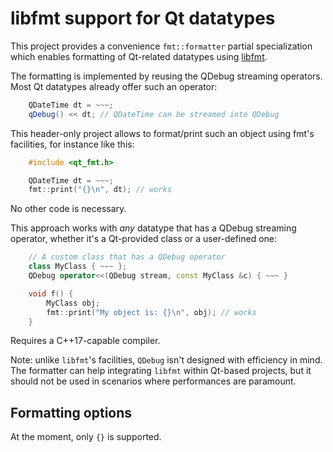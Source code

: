 # libfmt support for Qt datatypes

This project provides a convenience `fmt::formatter` partial
specialization which enables formatting of Qt-related datatypes using
[libfmt](https://github.com/fmtlib/fmt).

The formatting is implemented by reusing the QDebug streaming
operators. Most Qt datatypes already offer such an operator:

```cpp
    QDateTime dt = ~~~;
    qDebug() << dt; // QDateTime can be streamed into QDebug
```

This header-only project allows to format/print such an object using
fmt's facilities, for instance like this:

```cpp
    #include <qt_fmt.h>

    QDateTime dt = ~~~;
    fmt::print("{}\n", dt); // works
```

No other code is necessary.

This approach works with *any* datatype that has a QDebug streaming
operator, whether it's a Qt-provided class or a user-defined one:

```cpp
    // A custom class that has a QDebug operator
    class MyClass { ~~~ };
    QDebug operator<<(QDebug stream, const MyClass &c) { ~~~ }

    void f() {
        MyClass obj;
        fmt::print("My object is: {}\n", obj); // works
    }
```

Requires a C++17-capable compiler.

Note: unlike `libfmt`'s facilities, `QDebug` isn't designed with
efficiency in mind. The formatter can help integrating `libfmt` within
Qt-based projects, but it should not be used in scenarios where
performances are paramount.

## Formatting options

At the moment, only `{}` is supported.
